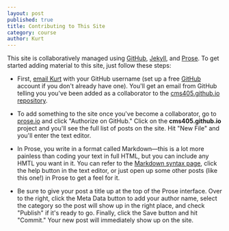 ```yaml
---
layout: post
published: true
title: Contributing to This Site
category: course
author: Kurt
---
```


This site is collaboratively managed using [GitHub](https://github.com), [Jekyll](http://jekyllrb.com/), and [Prose](http://prose.io/). To get started adding material to this site, just follow these steps:

- First, [email Kurt](mailto:fendt@mit.edu) with your GitHub username (set up a free [GitHub](https://github.com) account if you don't already have one). You'll get an email from GitHub telling you you've been added as a collaborator to the [cms405.github.io repository](https://github.com/cms405/cms405.github.io).

- To add something to the site once you've become a collaborator, go to [prose.io](http://prose.io/) and click "Authorize on GitHub." Click on the **cms405.github.io** project and you'll see the full list of posts on the site. Hit "New File" and you'll enter the text editor.

- In Prose, you write in a format called Markdown—this is a lot more painless than coding your text in full HTML, but you can include any HMTL you want in it. You can refer to the [Markdown syntax page](http://daringfireball.net/projects/markdown/syntax), click the help button in the text editor, or just open up some other posts (like this one!) in Prose to get a feel for it.

- Be sure to give your post a title up at the top of the Prose interface. Over to the right, click the Meta Data button to add your author name, select the category so the post will show up in the right place, and check "Publish" if it's ready to go. Finally, click the Save button and hit "Commit." Your new post will immediately show up on the site.
